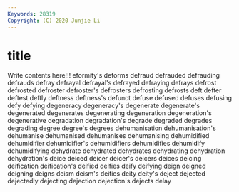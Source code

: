 ```yaml
---
Keywords: 28319
Copyright: (C) 2020 Junjie Li
---
```


# title

Write contents here!!!
eformity's 
deforms 
defraud 
defrauded 
defrauding 
defrauds 
defray 
defrayal 
defrayal's
defrayed 
defraying 
defrays 
defrost 
defrosted 
defroster 
defroster's 
defrosters 
defrosting 
defrosts
deft 
defter 
deftest 
deftly 
deftness 
deftness's 
defunct 
defuse 
defused 
defuses
defusing 
defy 
defying 
degeneracy 
degeneracy's 
degenerate 
degenerate's 
degenerated 
degenerates 
degenerating
degeneration 
degeneration's 
degenerative 
degradation 
degradation's 
degrade 
degraded 
degrades 
degrading 
degree
degree's 
degrees 
dehumanisation 
dehumanisation's 
dehumanise 
dehumanised 
dehumanises 
dehumanising 
dehumidified 
dehumidifier
dehumidifier's 
dehumidifiers 
dehumidifies 
dehumidify 
dehumidifying 
dehydrate 
dehydrated 
dehydrates 
dehydrating 
dehydration
dehydration's 
deice 
deiced 
deicer 
deicer's 
deicers 
deices 
deicing 
deification 
deification's
deified 
deifies 
deify 
deifying 
deign 
deigned 
deigning 
deigns 
deism 
deism's
deities 
deity 
deity's 
deject 
dejected 
dejectedly 
dejecting 
dejection 
dejection's 
dejects
delay 
